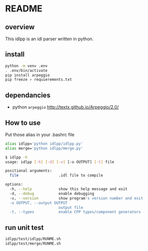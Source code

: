 # README

## overview

This idlpp is an idl parser written in python.

## install

```sh
python -m venv .env
. .env/bin/activate
pip install arpeggio
pip freeze > requierements.txt
```

## dependancies 

- python `arpeggio` http://textx.github.io/Arpeggio/2.0/

## How to use

Put those alias in your .bashrc file
```sh
alias idlpp='python idlpp/idlpp.py'
alias merge='python idlpp/merge.py'
```

```sh
$ idlpp -h
usage: idlpp [-h] [-d] [-v] [-o OUTPUT] [-t] file

positional arguments:
  file                  .idl file to compile

options:
  -h, --help            show this help message and exit
  -d, --debug           enable debugging
  -v, --version         show program's version number and exit
  -o OUTPUT, --output OUTPUT
                        output file
  -t, --types           enable CPP types/component generators
```

## run unit test

```sh
idlpp/test/idlpp/RUNME.sh 
idlpp/test/merge/RUNME.sh 
```
